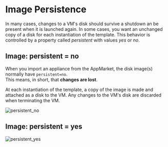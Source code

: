 # Image Persistence

In many cases, changes to a VM's disk should survive a shutdown an be present when it is launched again.
In some cases, you want an unchanged copy of a disk for each instantiation of the template. This behavior is controlled by a property called _persistent_ with values _yes_ or _no_.

## Image: persistent = no

When you import an appliance from the AppMarket, the disk image(s) normally have `persistent=no`.  
This means, in short, that __changes are lost__.

At each instantiation of the template, a copy of the image is made and attached as a disk to the VM. Any changes to the VM's disk are discarded when terminating the VM.

![persistent_no](https://doc.hpccloud.surfsara.nl/oortdoc/docs/uploads/707dc6b9bad33fa149319adc1dd46548/persistent_no.png)

## Image: persistent = yes

![persistent_yes](https://doc.hpccloud.surfsara.nl/oortdoc/docs/uploads/1608055fdce0fe9e41cc10176dbb9554/persistent_yes.png)
